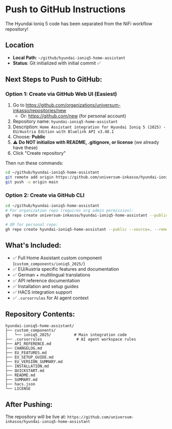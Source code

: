 # Push to GitHub Instructions

The Hyundai Ioniq 5 code has been separated from the NiFi workflow repository!

## Location
- **Local Path**: `~/github/hyundai-ioniq5-home-assistant`
- **Status**: Git initialized with initial commit ✅

## Next Steps to Push to GitHub:

### Option 1: Create via GitHub Web UI (Easiest)
1. Go to https://github.com/organizations/universum-inkasso/repositories/new
   - Or: https://github.com/new (for personal account)
2. Repository name: `hyundai-ioniq5-home-assistant`
3. Description: `Home Assistant integration for Hyundai Ioniq 5 (2025) - EU/Austria Edition with Bluelink API v3.48.1`
4. Choose: **Public**
5. ⚠️ **Do NOT initialize with README, .gitignore, or license** (we already have these)
6. Click "Create repository"

Then run these commands:
```bash
cd ~/github/hyundai-ioniq5-home-assistant
git remote add origin https://github.com/universum-inkasso/hyundai-ioniq5-home-assistant.git
git push -u origin main
```

### Option 2: Create via GitHub CLI
```bash
cd ~/github/hyundai-ioniq5-home-assistant
# For organization repo (requires org admin permission):
gh repo create universum-inkasso/hyundai-ioniq5-home-assistant --public --source=. --remote=origin --push

# OR for personal repo:
gh repo create hyundai-ioniq5-home-assistant --public --source=. --remote=origin --push
```

## What's Included:
- ✅ Full Home Assistant custom component (`custom_components/ioniq5_2025/`)
- ✅ EU/Austria specific features and documentation
- ✅ German + multilingual translations
- ✅ API reference documentation
- ✅ Installation and setup guides
- ✅ HACS integration support
- ✅ `.cursorrules` for AI agent context

## Repository Contents:
```
hyundai-ioniq5-home-assistant/
├── custom_components/
│   └── ioniq5_2025/          # Main integration code
├── .cursorrules               # AI agent workspace rules
├── API_REFERENCE.md
├── CHANGELOG.md
├── EU_FEATURES.md
├── EU_SETUP_GUIDE.md
├── EU_VERSION_SUMMARY.md
├── INSTALLATION.md
├── QUICKSTART.md
├── README.md
├── SUMMARY.md
├── hacs.json
└── LICENSE
```

## After Pushing:
The repository will be live at:
`https://github.com/universum-inkasso/hyundai-ioniq5-home-assistant`
